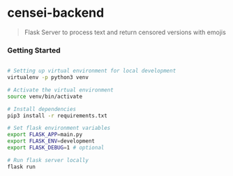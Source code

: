 # censei-backend

> Flask Server to process text and return censored versions with emojis

### Getting Started

```sh

# Setting up virtual environment for local development
virtualenv -p python3 venv

# Activate the virtual environment
source venv/bin/activate

# Install dependencies
pip3 install -r requirements.txt

# Set flask environment variables
export FLASK_APP=main.py
export FLASK_ENV=development
export FLASK_DEBUG=1 # optional

# Run flask server locally
flask run

```
